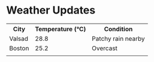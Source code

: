 # Weather Updates

<!-- WEATHER-UPDATE-START -->
<table><tr><th>City</th><th>Temperature (°C)</th><th>Condition</th></tr><tr><td>Valsad</td><td>28.8</td><td>Patchy rain nearby</td></tr><tr><td>Boston</td><td>25.2</td><td>Overcast</td></tr><tr><td></td><td></td><td></td></tr></table>
<!-- WEATHER-UPDATE-END -->
